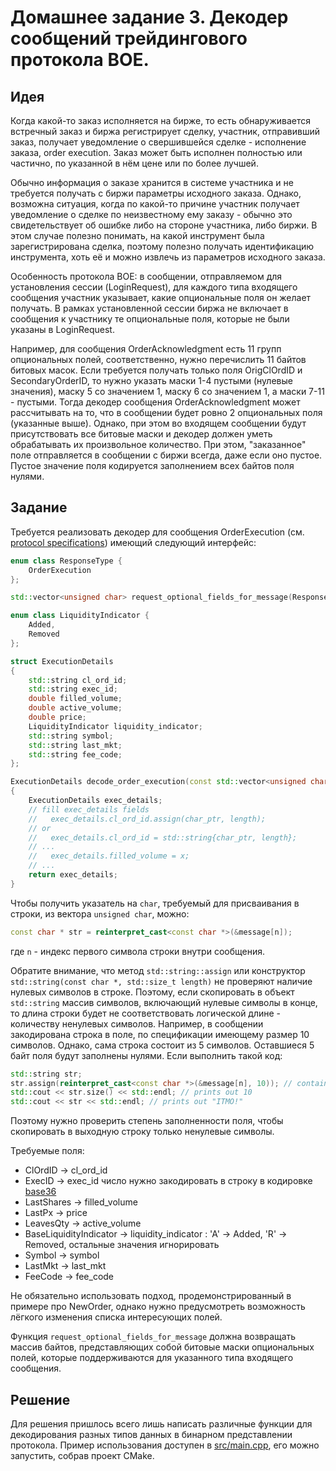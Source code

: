 # Домашнее задание 3. Декодер сообщений трейдингового протокола BOE.

## Идея

Когда какой-то заказ исполняется на бирже, то есть обнаруживается встречный заказ и биржа регистрирует сделку, участник, отправивший заказ, получает уведомление о свершившейся сделке - исполнение заказа, order execution. Заказ может быть исполнен полностью или частично, по указанной в нём цене или по более лучшей.

Обычно информация о заказе хранится в системе участника и не требуется получать с биржи параметры исходного заказа. Однако, возможна ситуация, когда по какой-то причине участник получает уведомление о сделке по неизвестному ему заказу - обычно это свидетельствует об ошибке либо на стороне участника, либо биржи. В этом случае полезно понимать, на какой инструмент была зарегистрирована сделка, поэтому полезно получать идентификацию инструмента, хоть её и можно извлечь из параметров исходного заказа.

Особенность протокола BOE: в сообщении, отправляемом для установления сессии (LoginRequest), для каждого типа входящего сообщения участник указывает, какие опциональные поля он желает получать. В рамках установленной сессии биржа не включает в сообщения к участнику те опциональные поля, которые не были указаны в LoginRequest.

Например, для сообщения OrderAcknowledgment есть 11 групп опциональных полей, соответственно, нужно перечислить 11 байтов битовых масок. Если требуется получать только поля OrigClOrdID и SecondaryOrderID, то нужно указать маски 1-4 пустыми (нулевые значения), маску 5 со значением 1, маску 6 со значением 1, а маски 7-11 - пустыми. Тогда декодер сообщения OrderAcknowledgment может рассчитывать на то, что в сообщении будет ровно 2 опциональных поля (указанные выше). Однако, при этом во входящем сообщении будут присутствовать все битовые маски и декодер должен уметь обрабатывать их произвольное количество. При этом, "заказанное" поле отправляется в сообщении с биржи всегда, даже если оно пустое. Пустое значение поля кодируется заполнением всех байтов поля нулями.

## Задание

Требуется реализовать декодер для сообщения OrderExecution (см. [protocol specifications](./BATS_Europe_BOE2_Specification.pdf)) имеющий следующий интерфейс:

```cpp
enum class ResponseType {
    OrderExecution
};

std::vector<unsigned char> request_optional_fields_for_message(ResponseType);

enum class LiquidityIndicator {
    Added,
    Removed
};

struct ExecutionDetails
{
    std::string cl_ord_id;
    std::string exec_id;
    double filled_volume;
    double active_volume;
    double price;
    LiquidityIndicator liquidity_indicator;
    std::string symbol;
    std::string last_mkt;
    std::string fee_code;
};

ExecutionDetails decode_order_execution(const std::vector<unsigned char> & message)
{
    ExecutionDetails exec_details;
    // fill exec_details fields
    //   exec_details.cl_ord_id.assign(char_ptr, length);
    // or
    //   exec_details.cl_ord_id = std::string{char_ptr, length};
    // ...
    //   exec_details.filled_volume = x;
    // ...
    return exec_details;
}
```

Чтобы получить указатель на `char`, требуемый для присваивания в строки, из вектора `unsigned char`, можно:

```cpp
const char * str = reinterpret_cast<const char *>(&message[n]);
```

где `n` - индекс первого символа строки внутри сообщения.

Обратите внимание, что метод `std::string::assign` или конструктор `std::string(const char *, std::size_t length)` не проверяют наличие нулевых символов в
строке. Поэтому, если скопировать в объект `std::string` массив символов, включающий нулевые символы в конце, то длина строки будет не соответствовать
логической длине - количеству ненулевых символов.
Например, в сообщении закодирована строка в поле, по спецификации имеющему размер 10 символов. Однако, сама строка состоит из 5 символов. Оставшиеся 5
байт поля будут заполнены нулями.
Если выполнить такой код:

```cpp
std::string str;
str.assign(reinterpret_cast<const char *>(&message[n], 10)); // contains "ITMO!\0\0\0\0\0"
std::cout << str.size() << std::endl; // prints out 10
std::cout << str << std::endl; // prints out "ITMO!"
```

Поэтому нужно проверить степень заполненности поля, чтобы скопировать в выходную строку только ненулевые символы.

Требуемые поля:

- ClOrdID -> cl_ord_id
- ExecID -> exec_id число нужно закодировать в строку в кодировке [base36](https://en.wikipedia.org/wiki/Base36)
- LastShares -> filled_volume
- LastPx -> price
- LeavesQty -> active_volume
- BaseLiquidityIndicator -> liquidity_indicator : 'A' -> Added, 'R' -> Removed, остальные значения игнорировать
- Symbol -> symbol
- LastMkt -> last_mkt
- FeeCode -> fee_code

Не обязательно использовать подход, продемонстрированный в примере про NewOrder, однако нужно предусмотреть возможность лёгкого
изменения списка интересующих полей.

Функция `request_optional_fields_for_message` должна возвращать массив байтов, представляющих собой битовые маски опциональных
полей, которые поддерживаются для указанного типа входящего сообщения.

## Решение

Для решения пришлось всего лишь написать различные функции для декодирования разных типов данных в бинарном представлении протокола. Пример использования доступен в [src/main.cpp](./src/main.cpp), его можно запустить, собрав проект CMake.
